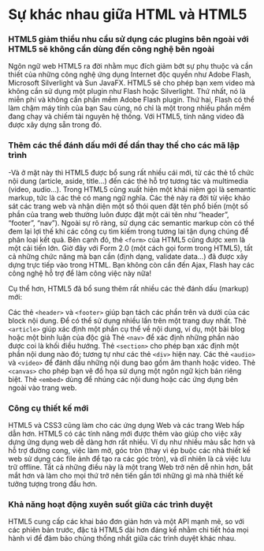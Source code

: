 # Sự khác nhau giữa HTML và HTML5

### HTML5 giảm thiểu nhu cầu sử dụng các plugins bên ngoài với HTML5 sẽ không cần dùng đến công nghệ bên ngoài 
Ngôn ngữ web HTML5 ra đời nhằm mục đích giảm bớt sự phụ thuộc và cần thiết của những công nghệ ứng dụng Internet độc quyền như Adobe Flash, Microsoft Silverlight và Sun JavaFX.
HTML5 sẽ cho phép bạn xem video mà không cần sử dụng một plugin như Flash hoặc Silverlight.
Thứ nhất, nó là miễn phí và không cần phần mềm Adobe Flash plugin. Thứ hai, Flash có thể làm chậm máy tính của bạn Sau cùng, nó chỉ là một trong nhiều phần mềm đang chạy và chiếm tài nguyên hệ thống. Với HTML5, tính năng video đã được xây dựng sẵn trong đó.
### Thêm các thể đánh dấu mới để dần thay thế cho các mã lập trình
-Và ở mặt này thì HTML5 được bổ sung rất nhiều cái mới, từ các thẻ tổ chức nội dung (article, aside, title…) đến các thẻ hỗ trợ tương tác và multimedia (video, audio…). Trong HTML5 cũng xuất hiện một khái niệm gọi là semantic markup, tức là các thẻ có mang ngữ nghĩa. Các thẻ này ra đời từ việc khảo sát các trang web và nhận diện một số thói quen đặt tên phổ biến (một số phần của trang web thường luôn được đặt một cái tên như “header”, “footer”, “nav”). Ngoài sự rõ ràng, sử dụng các semantic markup còn có thể đem lại lợi thế khi các công cụ tìm kiếm trong tương lai tận dụng chúng để phân loại kết quả.
Bên cạnh đó, thẻ `<form>` của HTML5 cũng được xem là một cải tiến lớn. Giờ đây với Form 2.0 (một cách gọi form trong HTML5), tất cả những chức năng mà bạn cần (định dạng, validate data…) đã được xây dựng trực tiếp vào trong HTML. Bạn không còn cần đến Ajax, Flash hay các công nghệ hỗ trợ để làm công việc này nữa!

Cụ thể hơn, HTML5 đã bổ sung thêm rất nhiều các thẻ đánh dấu (markup) mới:

Các thẻ `<header>` và `<footer>` giúp bạn tách các phần trên và dưới của các block nội dung. Để có thể sử dụng nhiều lần trên một trang duy nhất.
Thẻ `<article>` giúp xác định một phần cụ thể về nội dung, ví dụ, một bài blog hoặc một bình luận của độc giả
Thẻ `<nav>` để xác định những phần nào được coi là khối điều hướng.
Thẻ `<section>` cho phép bạn xác định một phần nội dung nào đó; tương tự như các thẻ `<div>` hiện nay.
Các thẻ `<audio>` và `<video>` để đánh dấu những nội dung bao gồm âm thanh hoặc video.
Thẻ `<canvas>` cho phép bạn vẽ đồ họa sử dụng một ngôn ngữ kịch bản riêng biệt.
Thẻ `<embed>` dùng để nhúng các nội dung hoặc các ứng dụng bên ngoài vào trang web.

### Công cụ thiết kế mới
HTML5 và CSS3 cũng làm cho các ứng dụng Web và các trang Web hấp dẫn hơn. HTML5 có các tính năng mới được thêm vào giúp cho việc xây dựng ứng dụng web dễ dàng hơn rất nhiều. Ví dụ như nhiều màu sắc hơn và hỗ trợ đường cong, việc làm mờ, góc tròn (thay vì ép buộc các nhà thiết kế web sử dụng các file ảnh để tạo ra các góc tròn), và dĩ nhiên là cả việc lưu trữ offline. Tất cả những điều này là một trang Web trở nên dễ nhìn hơn, bắt mắt hơn và làm cho mọi thứ trở nên tiến gần tới những gì mà nhà thiết kế tưởng tượng trong đầu hơn.

### Khả năng hoạt động xuyên suốt giữa các trình duyệt
HTML5 cung cấp các khai báo đơn giản hơn và một API mạnh mẽ, so với các phiên bản trước, đặc tả HTML5 dài hơn đáng kể nhằm chi tiết hóa mọi hành vi để đảm bảo chúng thống nhất giữa các trình duyệt khác nhau.
